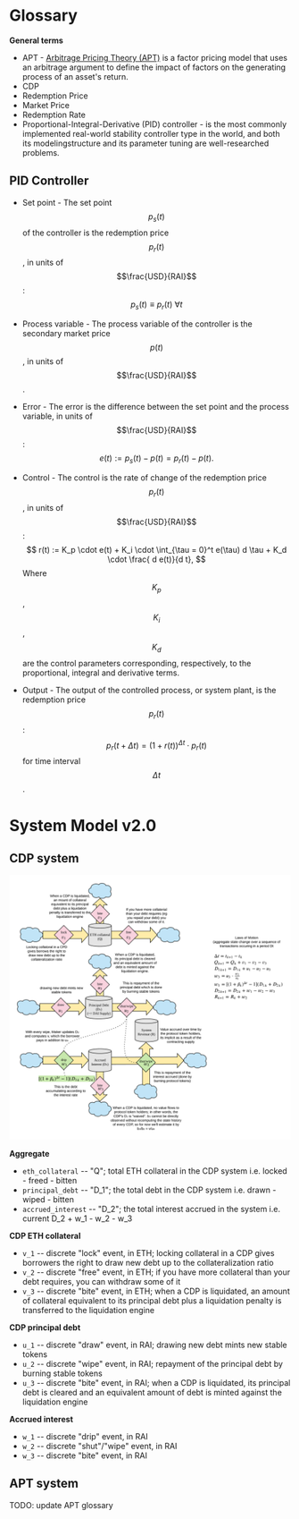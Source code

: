 <!-- #region -->
# Glossary

**General terms**
* APT - [Arbitrage Pricing Theory (APT)](https://www.investopedia.com/terms/a/apt.asp) is a factor pricing model that uses an arbitrage argument to define the impact of factors on the generating process of an asset's return.
* CDP
* Redemption Price
* Market Price
* Redemption Rate
* Proportional-Integral-Derivative (PID) controller - is the most commonly implemented real-world stability controller type in the world, and both its modelingstructure and its parameter tuning are well-researched problems.

## PID Controller
* Set point -   The set point $$p_s(t)$$ of the controller is the redemption price $$p_r(t)$$, in units of $$\frac{USD}{RAI}$$:
$$
p_s(t) \equiv p_r(t) \: \forall t
$$
* Process variable -   The process variable of the controller is the secondary market price $$p(t)$$, in units of $$\frac{USD}{RAI}$$.
* Error -   The error is the difference between the set point and the process variable, in units of $$\frac{USD}{RAI}$$:
  $$
    e(t) := p_s(t) - p(t) = p_r(t) - p(t).
  $$
  
* Control - The control is the rate of change of the redemption price $$p_r(t)$$, in units of $$\frac{USD}{RAI}$$:
  $$
    r(t) := K_p \cdot e(t) + K_i \cdot \int_{\tau = 0}^t e(\tau) d \tau + K_d \cdot \frac{ d e(t)}{d t},
  $$
Where $$K_p$$, $$K_i$$, $$K_d$$ are the control parameters corresponding, respectively, to the proportional, integral and derivative terms.
* Output - The output of the controlled process, or system plant, is the redemption price $$p_r(t)$$:
  $$
    p_r(t+\Delta t) = (1 + r(t))^{\Delta t} \cdot p_r(t)
  $$
for time interval $$\Delta t$$.


# System Model v2.0

## CDP system

![Debt dynamics stock and flow](diagrams/debt_dynamics.png)

**Aggregate**
* `eth_collateral` -- "Q"; total ETH collateral in the CDP system i.e. locked - freed - bitten
* `principal_debt` -- "D_1"; the total debt in the CDP system i.e. drawn - wiped - bitten
* `accrued_interest` -- "D_2"; the total interest accrued in the system i.e. current D_2 + w_1 - w_2 - w_3

**CDP ETH collateral**
* `v_1` -- discrete "lock" event, in ETH; locking collateral in a CDP gives borrowers the right to draw new debt up to the collateralization ratio
* `v_2` -- discrete "free" event, in ETH; if you have more collateral than your debt requires, you can withdraw some of it
* `v_3` -- discrete "bite" event, in ETH; when a CDP is liquidated, an amount of collateral equivalent to its principal debt plus a liquidation penalty is transferred to the liquidation engine

**CDP principal debt**
* `u_1` -- discrete "draw" event, in RAI; drawing new debt mints new stable tokens
* `u_2` -- discrete "wipe" event, in RAI; repayment of the principal debt by burning stable tokens
* `u_3` -- discrete "bite" event, in RAI; when a CDP is liquidated, its principal debt is cleared and an equivalent amount of debt is minted against the liquidation engine

**Accrued interest**
* `w_1` -- discrete "drip" event, in RAI
* `w_2` -- discrete "shut"/"wipe" event, in RAI
* `w_3` -- discrete "bite" event, in RAI

## APT system

TODO: update APT glossary
<!-- #endregion -->

